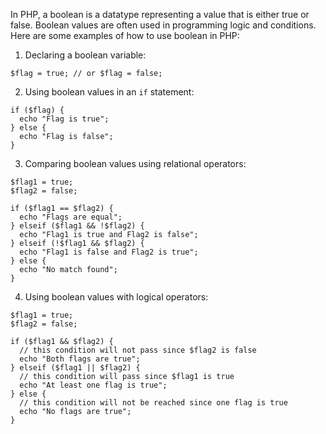 In PHP, a boolean is a datatype representing a value that is either true or false. Boolean values are often used in programming logic and conditions. Here are some examples of how to use boolean in PHP:

1. Declaring a boolean variable:
```
$flag = true; // or $flag = false;
```

2. Using boolean values in an `if` statement:
```
if ($flag) {
  echo "Flag is true";
} else {
  echo "Flag is false";
}
```

3. Comparing boolean values using relational operators:
```
$flag1 = true;
$flag2 = false;

if ($flag1 == $flag2) {
  echo "Flags are equal";
} elseif ($flag1 && !$flag2) {
  echo "Flag1 is true and Flag2 is false";
} elseif (!$flag1 && $flag2) {
  echo "Flag1 is false and Flag2 is true";
} else {
  echo "No match found";
}
```

4. Using boolean values with logical operators:
```
$flag1 = true;
$flag2 = false;

if ($flag1 && $flag2) {
  // this condition will not pass since $flag2 is false
  echo "Both flags are true";
} elseif ($flag1 || $flag2) {
  // this condition will pass since $flag1 is true
  echo "At least one flag is true";
} else {
  // this condition will not be reached since one flag is true
  echo "No flags are true";
}
```